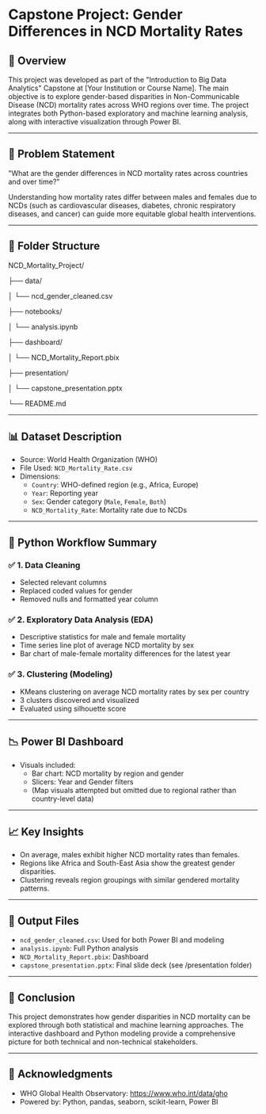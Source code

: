 # Capstone Project: Gender Differences in NCD Mortality Rates

## 📘 Overview
This project was developed as part of the "Introduction to Big Data Analytics" Capstone at [Your Institution or Course Name]. The main objective is to explore gender-based disparities in Non-Communicable Disease (NCD) mortality rates across WHO regions over time. The project integrates both Python-based exploratory and machine learning analysis, along with interactive visualization through Power BI.

---

## 🧠 Problem Statement
"What are the gender differences in NCD mortality rates across countries and over time?"

Understanding how mortality rates differ between males and females due to NCDs (such as cardiovascular diseases, diabetes, chronic respiratory diseases, and cancer) can guide more equitable global health interventions.

---

## 📂 Folder Structure

NCD_Mortality_Project/

├── data/

│ └── ncd_gender_cleaned.csv

├── notebooks/

│ └── analysis.ipynb

├── dashboard/

│ └── NCD_Mortality_Report.pbix

├── presentation/

│ └── capstone_presentation.pptx

└── README.md



---

## 📊 Dataset Description
- Source: World Health Organization (WHO)
- File Used: `NCD_Mortality_Rate.csv`
- Dimensions:
  - `Country`: WHO-defined region (e.g., Africa, Europe)
  - `Year`: Reporting year
  - `Sex`: Gender category (`Male`, `Female`, `Both`)
  - `NCD_Mortality_Rate`: Mortality rate due to NCDs

---

## 🔧 Python Workflow Summary

### ✅ 1. Data Cleaning
- Selected relevant columns
- Replaced coded values for gender
- Removed nulls and formatted year column

### ✅ 2. Exploratory Data Analysis (EDA)
- Descriptive statistics for male and female mortality
- Time series line plot of average NCD mortality by sex
- Bar chart of male-female mortality differences for the latest year

### ✅ 3. Clustering (Modeling)
- KMeans clustering on average NCD mortality rates by sex per country
- 3 clusters discovered and visualized
- Evaluated using silhouette score

---

## 📉 Power BI Dashboard
- Visuals included:
  - Bar chart: NCD mortality by region and gender
  - Slicers: Year and Gender filters
  - (Map visuals attempted but omitted due to regional rather than country-level data)

---

## 📈 Key Insights
- On average, males exhibit higher NCD mortality rates than females.
- Regions like Africa and South-East Asia show the greatest gender disparities.
- Clustering reveals region groupings with similar gendered mortality patterns.

---

## 📁 Output Files
- `ncd_gender_cleaned.csv`: Used for both Power BI and modeling
- `analysis.ipynb`: Full Python analysis
- `NCD_Mortality_Report.pbix`: Dashboard
- `capstone_presentation.pptx`: Final slide deck (see /presentation folder)

---

## 🏁 Conclusion
This project demonstrates how gender disparities in NCD mortality can be explored through both statistical and machine learning approaches. The interactive dashboard and Python modeling provide a comprehensive picture for both technical and non-technical stakeholders.

---

## 🔗 Acknowledgments
- WHO Global Health Observatory: https://www.who.int/data/gho
- Powered by: Python, pandas, seaborn, scikit-learn, Power BI

